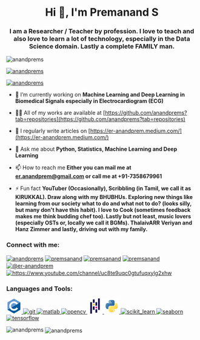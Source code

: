 <h1 align="center">Hi 👋, I'm Premanand S</h1>
<h3 align="center">I am a Researcher / Teacher by profession. I love to teach and also love to learn a lot of technology, especially in the Data Science domain. Lastly a complete FAMILY man.</h3>

<p align="left"> <img src="https://komarev.com/ghpvc/?username=anandprems&label=Profile%20views&color=0e75b6&style=flat" alt="anandprems" /> </p>

<p align="left"> <a href="https://github.com/ryo-ma/github-profile-trophy"><img src="https://github-profile-trophy.vercel.app/?username=anandprems" alt="anandprems" /></a> </p>

<p align="left"> <a href="https://twitter.com/anandprems" target="blank"><img src="https://img.shields.io/twitter/follow/anandprems?logo=twitter&style=for-the-badge" alt="anandprems" /></a> </p>

- 🔭 I’m currently working on **Machine Learning and Deep Learning in Biomedical Signals especially in Electrocardiogram (ECG)**

- 👨‍💻 All of my works are available at [https://github.com/anandprems?tab=repositories](https://github.com/anandprems?tab=repositories)

- 📝 I regularly write articles on [https://er-anandprem.medium.com/](https://er-anandprem.medium.com/)

- 💬 Ask me about **Python, Statistics, Machine Learning and Deep Learning**

- 📫 How to reach me **Either you can mail me at er.anandprem@gmail.com or call me at +91-7358679961**

- ⚡ Fun fact **YouTuber (Occasionally), Scribbling (in Tamil, we call it as KIRUKKAL). Draw along with my BHUBHUs. Exploring new things like learning from our society what to do and what not to do? (looks silly, but many don't have this habit). I love to Cook (sometimes feedback makes me think budding chef too). Lastly but not least, music lovers (especially OSTs or, locally we call it BGMs). ThalaivARR Veriyan and Hanz Zimmer and lastly, driving out with my family.**

<h3 align="left">Connect with me:</h3>
<p align="left">
<a href="https://twitter.com/anandprems" target="blank"><img align="center" src="https://raw.githubusercontent.com/rahuldkjain/github-profile-readme-generator/master/src/images/icons/Social/twitter.svg" alt="anandprems" height="30" width="40" /></a>
<a href="https://linkedin.com/in/premsanand" target="blank"><img align="center" src="https://raw.githubusercontent.com/rahuldkjain/github-profile-readme-generator/master/src/images/icons/Social/linked-in-alt.svg" alt="premsanand" height="30" width="40" /></a>
<a href="https://kaggle.com/premsanand" target="blank"><img align="center" src="https://raw.githubusercontent.com/rahuldkjain/github-profile-readme-generator/master/src/images/icons/Social/kaggle.svg" alt="premsanand" height="30" width="40" /></a>
<a href="https://instagram.com/premsanand" target="blank"><img align="center" src="https://raw.githubusercontent.com/rahuldkjain/github-profile-readme-generator/master/src/images/icons/Social/instagram.svg" alt="premsanand" height="30" width="40" /></a>
<a href="https://medium.com/@er-anandprem" target="blank"><img align="center" src="https://raw.githubusercontent.com/rahuldkjain/github-profile-readme-generator/master/src/images/icons/Social/medium.svg" alt="@er-anandprem" height="30" width="40" /></a>
<a href="https://www.youtube.com/c/https://www.youtube.com/channel/uc8te9uqc0gtufuqxylg2xhw" target="blank"><img align="center" src="https://raw.githubusercontent.com/rahuldkjain/github-profile-readme-generator/master/src/images/icons/Social/youtube.svg" alt="https://www.youtube.com/channel/uc8te9uqc0gtufuqxylg2xhw" height="30" width="40" /></a>
</p>

<h3 align="left">Languages and Tools:</h3>
<p align="left"> <a href="https://www.cprogramming.com/" target="_blank" rel="noreferrer"> <img src="https://raw.githubusercontent.com/devicons/devicon/master/icons/c/c-original.svg" alt="c" width="40" height="40"/> </a> <a href="https://git-scm.com/" target="_blank" rel="noreferrer"> <img src="https://www.vectorlogo.zone/logos/git-scm/git-scm-icon.svg" alt="git" width="40" height="40"/> </a> <a href="https://www.mathworks.com/" target="_blank" rel="noreferrer"> <img src="https://upload.wikimedia.org/wikipedia/commons/2/21/Matlab_Logo.png" alt="matlab" width="40" height="40"/> </a> <a href="https://opencv.org/" target="_blank" rel="noreferrer"> <img src="https://www.vectorlogo.zone/logos/opencv/opencv-icon.svg" alt="opencv" width="40" height="40"/> </a> <a href="https://pandas.pydata.org/" target="_blank" rel="noreferrer"> <img src="https://raw.githubusercontent.com/devicons/devicon/2ae2a900d2f041da66e950e4d48052658d850630/icons/pandas/pandas-original.svg" alt="pandas" width="40" height="40"/> </a> <a href="https://www.python.org" target="_blank" rel="noreferrer"> <img src="https://raw.githubusercontent.com/devicons/devicon/master/icons/python/python-original.svg" alt="python" width="40" height="40"/> </a> <a href="https://scikit-learn.org/" target="_blank" rel="noreferrer"> <img src="https://upload.wikimedia.org/wikipedia/commons/0/05/Scikit_learn_logo_small.svg" alt="scikit_learn" width="40" height="40"/> </a> <a href="https://seaborn.pydata.org/" target="_blank" rel="noreferrer"> <img src="https://seaborn.pydata.org/_images/logo-mark-lightbg.svg" alt="seaborn" width="40" height="40"/> </a> <a href="https://www.tensorflow.org" target="_blank" rel="noreferrer"> <img src="https://www.vectorlogo.zone/logos/tensorflow/tensorflow-icon.svg" alt="tensorflow" width="40" height="40"/> </a> </p>

<p><img align="left" src="https://github-readme-stats.vercel.app/api/top-langs?username=anandprems&show_icons=true&locale=en&layout=compact" alt="anandprems" /></p>

<p>&nbsp;<img align="center" src="https://github-readme-stats.vercel.app/api?username=anandprems&show_icons=true&locale=en" alt="anandprems" /></p>
